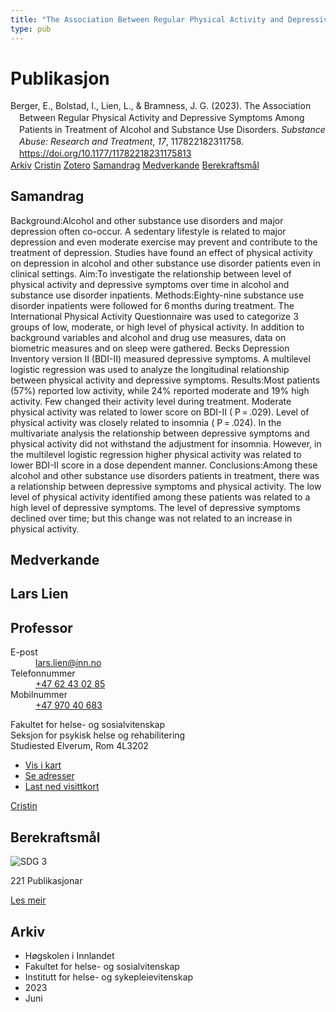 ```yaml
---
title: "The Association Between Regular Physical Activity and Depressive Symptoms Among Patients in Treatment of Alcohol and Substance Use Disorders"
type: pub
---
```

<h1>Publikasjon</h1>
<article id="csl-bib-container-5TPQZRAH" class="csl-bib-container">
  <div class="csl-bib-body" style="line-height: 1.35; padding-left: 1em; text-indent:-1em;">
  <div class="csl-entry">Berger, E., Bolstad, I., Lien, L., &amp; Bramness, J. G. (2023). The Association Between Regular Physical Activity and Depressive Symptoms Among Patients in Treatment of Alcohol and Substance Use Disorders. <i>Substance Abuse: Research and Treatment</i>, <i>17</i>, 117822182311758. <a href="https://doi.org/10.1177/11782218231175813">https://doi.org/10.1177/11782218231175813</a></div>
</div>
  <div class="csl-bib-buttons">
    <a href="#taxonomy-article-5TPQZRAH" class="csl-bib-button">Arkiv</a>
    <a href="https://app.cristin.no/results/show.jsf?id=2153781" alt="Cristin URL" class="csl-bib-button">Cristin</a>
    <a href="http://zotero.org/groups/5022929/items/5TPQZRAH" alt="Zotero URL" class="csl-bib-button">Zotero</a>
    <a href="#abstract-article-5TPQZRAH" class="csl-bib-button">Samandrag</a>
    <a href="#contributors-article-5TPQZRAH" class="csl-bib-button">Medverkande</a>
    <a href="#sdg-article-5TPQZRAH" class="csl-bib-button">Berekraftsmål</a>
  </div>
  <div id="csl-bib-meta-container-5TPQZRAH"></div>
</article>
<div id="csl-bib-meta-5TPQZRAH" class="csl-bib-meta">
  <article id="abstract-article-5TPQZRAH" class="abstract-article">
    <h1>Samandrag</h1>
    Background:Alcohol and other substance use disorders and major depression often co-occur. A sedentary lifestyle is related to major depression and even moderate exercise may prevent and contribute to the treatment of depression. Studies have found an effect of physical activity on depression in alcohol and other substance use disorder patients even in clinical settings. Aim:To investigate the relationship between level of physical activity and depressive symptoms over time in alcohol and substance use disorder inpatients. Methods:Eighty-nine substance use disorder inpatients were followed for 6 months during treatment. The International Physical Activity Questionnaire was used to categorize 3 groups of low, moderate, or high level of physical activity. In addition to background variables and alcohol and drug use measures, data on biometric measures and on sleep were gathered. Becks Depression Inventory version II (BDI-II) measured depressive symptoms. A multilevel logistic regression was used to analyze the longitudinal relationship between physical activity and depressive symptoms. Results:Most patients (57%) reported low activity, while 24% reported moderate and 19% high activity. Few changed their activity level during treatment. Moderate physical activity was related to lower score on BDI-II ( P = .029). Level of physical activity was closely related to insomnia ( P = .024). In the multivariate analysis the relationship between depressive symptoms and physical activity did not withstand the adjustment for insomnia. However, in the multilevel logistic regression higher physical activity was related to lower BDI-II score in a dose dependent manner. Conclusions:Among these alcohol and other substance use disorders patients in treatment, there was a relationship between depressive symptoms and physical activity. The low level of physical activity identified among these patients was related to a high level of depressive symptoms. The level of depressive symptoms declined over time; but this change was not related to an increase in physical activity.
  </article>
  <article id="contributors-article-5TPQZRAH" class="contributors-article">
    <h1>Medverkande</h1>
    <div class="personas">
<div class="vrtx-hinn-person-card">
<div class="photo">
<i class="lar la-user-circle missing-person"></i>
</div>
<div class="info">
<hgroup><h1>Lars Lien</h1>
<h2>Professor</h2>
</hgroup><dl>
<dt>E-post</dt>
<dd>
<a href="mailto:lars.lien@inn.no">lars.lien@inn.no</a>
</dd>
<dt>Telefonnummer</dt>
<dd><a href="tel:+4762430285">
+47 62 43 02 85
</a></dd>
<dt>Mobilnummer</dt>
<dd><a href="tel:+4797040683">
+47 970 40 683
</a></dd>
</dl>
<p>
Fakultet for helse- og sosialvitenskap<br>
Seksjon for psykisk helse og rehabilitering<br>
Studiested Elverum,
Rom 4L3202
</p>
<ul class="vrtx-hinn-links">
<li><a href="https://www.google.com/maps?q=60.88177,11.53669">Vis i kart</a></li>
<li><a href="https://www.inn.no/finn-en-ansatt/lars-lien.html#vrtx-hinn-addresses">Se adresser</a></li>
<li><a href="https://www.inn.no/finn-en-ansatt/lars-lien.html?vrtx=vcf">Last ned visittkort</a></li>
</ul>
</div>
</div>
<a href="https://app.cristin.no/persons/show.jsf?id=14287" alt="Cristin URL" class="personas-cristin">Cristin</a>
</div>
  </article>
  <article id="sdg-article-5TPQZRAH" class="sdg-article">
    <h1>Berekraftsmål</h1>
    <div class="sdg-container"><div id="sdg3" class="sdg">
<img src="{{< params subfolder >}}images/sdg/sdg03_no.png" class="image" alt="SDG 3">
<div class="sdg-overlay">
<p class="sdg-publication-count"><span>221</span> Publikasjonar</p>
<p><a href="https://www.fn.no/om-fn/fns-baerekraftsmaal/god-helse-og-livskvalitet?lang=nno-NO" class="sdg-read-more">Les meir</a></p>
</div>
</div></div>
  </article>
  <article id="taxonomy-article-5TPQZRAH" class="taxonomy-article">
    <h1>Arkiv</h1>
    <ul>
      <li>Høgskolen i Innlandet</li>
      <li>Fakultet for helse- og sosialvitenskap</li>
      <li>Institutt for helse- og sykepleievitenskap</li>
      <li>2023</li>
      <li>Juni</li>
    </ul>
  </article>
</div>
